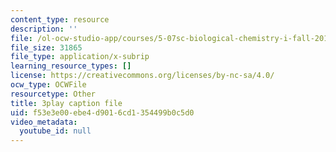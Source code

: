 ```yaml
---
content_type: resource
description: ''
file: /ol-ocw-studio-app/courses/5-07sc-biological-chemistry-i-fall-2013/f53e3e00ebe4d9016cd1354499b0c5d0_345Wz_7CrN4.srt
file_size: 31865
file_type: application/x-subrip
learning_resource_types: []
license: https://creativecommons.org/licenses/by-nc-sa/4.0/
ocw_type: OCWFile
resourcetype: Other
title: 3play caption file
uid: f53e3e00-ebe4-d901-6cd1-354499b0c5d0
video_metadata:
  youtube_id: null
---
```

